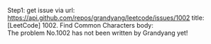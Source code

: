 Step1: get issue via url: https://api.github.com/repos/grandyang/leetcode/issues/1002 
 title:[LeetCode] 1002. Find Common Characters 
 body:  
 The problem No.1002 has not been written by Grandyang yet!